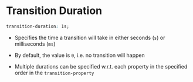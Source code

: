# Transition Duration

```CSS
transition-duration: 1s;
```

- Specifies the time a transition will take in either seconds (`s`) or milliseconds
(`ms`)

- By default, the value is `0`, i.e. no transition will happen

- Multiple durations can be specified w.r.t. each property in the specified order
in the `transition-property`

